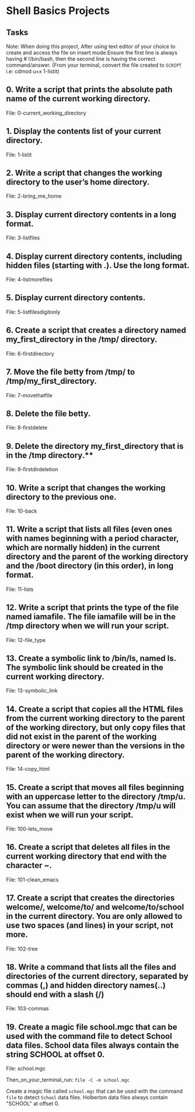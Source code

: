 # Shell Basics Projects
## Tasks
Note: When doing this project, After using text editor of your choice to create and access the file on insert mode.Ensure the first line is always having # !/bin/bash, then the second line is having the correct command/answer.
(From your terminal, convert the file created to `SCRIPT` i.e: cdmod u+x 1-listit)

## 0. Write a script that prints the absolute path name of the current working directory.
File: 0-current_working_directory


## 1. Display the contents list of your current directory.
File: 1-listit


## 2. Write a script that changes the working directory to the user’s home directory.
File: 2-bring_me_home


## 3. Display current directory contents in a long format.
File: 3-listfiles


## 4. Display current directory contents, including hidden files (starting with .). Use the long format.
File: 4-listmorefiles


## 5. Display current directory contents.
File: 5-listfilesdigitonly


## 6. Create a script that creates a directory named my_first_directory in the /tmp/ directory.
File: 6-firstdirectory


## 7. Move the file betty from /tmp/ to /tmp/my_first_directory.
File: 7-movethatfile


## 8. Delete the file betty.
File: 8-firstdelete


## 9. Delete the directory my_first_directory that is in the /tmp directory.**
File: 9-firstdirdeletion


## 10. Write a script that changes the working directory to the previous one.
File: 10-back


## 11. Write a script that lists all files (even ones with names beginning with a period character, which are normally hidden) in the current directory and the parent of the working directory and the /boot directory (in this order), in long format.
File: 11-lists


## 12. Write a script that prints the type of the file named iamafile. The file iamafile will be in the /tmp directory when we will run your script.
File: 12-file_type


## 13. Create a symbolic link to /bin/ls, named ls. The symbolic link should be created in the current working directory.
File: 13-symbolic_link


## 14. Create a script that copies all the HTML files from the current working directory to the parent of the working directory, but only copy files that did not exist in the parent of the working directory or were newer than the versions in the parent of the working directory.
File: 14-copy_html


## 15. Create a script that moves all files beginning with an uppercase letter to the directory /tmp/u. You can assume that the directory /tmp/u will exist when we will run your script.
File: 100-lets_move


## 16. Create a script that deletes all files in the current working directory that end with the character ~.
File: 101-clean_emacs


## 17. Create a script that creates the directories welcome/, welcome/to/ and welcome/to/school in the current directory. You are only allowed to use two spaces (and lines) in your script, not more.
File: 102-tree


## 18. Write a command that lists all the files and directories of the current directory, separated by commas (,) and hidden directory names(..) should end with a slash (/)
File: 103-commas


## 19. Create a magic file school.mgc that can be used with the command file to detect School data files. School data files always contain the string SCHOOL at offset 0.
File: school.mgc

Then_on_your_terminal_run: `file -C -m school.mgc`

Create a magic file called `school.mgc` that can be used with the command `file` to detect `School` data files. Holberton data files always contain "SCHOOL" at offset 0.
